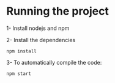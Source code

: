 
# Running the project

1- Install nodejs and npm

2- Install the dependencies

```
npm install
```

3- To automatically compile the code:

```
npm start
```